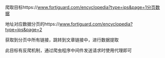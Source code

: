 爬取目标https://www.fortiguard.com/encyclopedia?type=ips&page=1分页数据

地址对应数据分页的https://www.fortiguard.com/encyclopedia?type=ips&page=2

获取到分页中所有链接，跳转到文章链接中，进行数据提取

此目标有反爬机制，通过爬虫程序中间件发送请求时使用代理即可